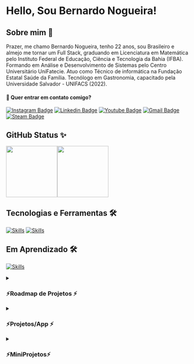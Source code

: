 # Hello, Sou Bernardo Nogueira!

## Sobre mim 👋

Prazer, me chamo Bernardo Nogueira, tenho 22 anos, sou Brasileiro e almejo me tornar um Full Stack, graduando em Licenciatura em Matemática pelo Instituto Federal de Educação, Ciência e Tecnologia da Bahia (IFBA). Formando em Análise e Desenvolvimento de Sistemas pelo Centro Universitário UniFatecie. Atuo como Técnico de informática na Fundação Estatal Saúde da Família. Tecnólogo em Gastronomia, capacitado pela Universidade Salvador - UNIFACS (2022).

#### 📣 Quer entrar em contato comigo?

[![Instagram Badge](https://img.shields.io/badge/Instagram-E4405F?style=for-the-badge&logo=instagram&logoColor=white)](https://www.instagram.com/bernardo.nogueira8/)
[![Linkedin Badge](https://img.shields.io/badge/LinkedIn-0077B5?style=for-the-badge&logo=linkedin&logoColor=white)](https://www.linkedin.com/in/bernardo-nogueira8/)
[![Youtube Badge](https://img.shields.io/badge/YouTube-FF0000?style=for-the-badge&logo=youtube&logoColor=white)](https://www.youtube.com/channel/UCqcrZPdAU0NOdqJu4OAyt9A)
[![Gmail Badge](https://img.shields.io/badge/Gmail-D14836?style=for-the-badge&logo=gmail&logoColor=white)](mailto:samuraiflamesf@gmail.com)
[![Steam Badge](https://img.shields.io/badge/Steam-000000?style=for-the-badge&logo=steam&logoColor=white)](https://steamcommunity.com/id/SamuraiFlameSF)

## GitHub Status ✨
<img height="140px" src="https://github-readme-stats.vercel.app/api/top-langs/?username=samuraiflamesf&hide=html&hide_title=true&hide_border=true&layout=compact&langs_count=5" /><img height="140px" src="https://github-readme-stats.vercel.app/api/wakatime?username=samuraiflamesf" />

## Tecnologias e Ferramentas 🛠️
[![Skills](https://skillicons.dev/icons?i=vscode,html,css,js,bootstrap,python&theme=dark)](https://skillicons.dev)
[![Skills](https://skillicons.dev/icons?i=latex&theme=light)](https://skillicons.dev)

## Em Aprendizado 🛠️
[![Skills](https://skillicons.dev/icons?i=r,php,mysql,tailwind,laravel&theme=light)](https://skillicons.dev)

<details>
    <summary>
        <h3>
            ⚡Roadmap de Projetos ⚡
        </h3>
    </summary> 
    
- [ ] FlameSupport
- [ ] InControl
- [ ] Portfolio
- [ ] WorkTimerLofi
- [ ] FlameFinance
    
</details>
<details>
    <summary>
        <h3>
            ⚡Projetos/App ⚡
        </h3>
    </summary>  
    
| Nome do Projetos | Link/Utilização | Tecnologias usadas | Andamento do Projeto |
| ------------------- | ------------------- | ------------------- | ------------------- |
| <a href="https://github.com/Samuraiflamesf/FlameFinance">FlameFinance</a> | <a href="">WEB</a> |  Laravel.10/TailwindCss | Andamento | 
| <a href="https://github.com/Samuraiflamesf/WorkTimerLofi">WorkTimerLofi</a> | <a href="">WEB</a> |  Laravel.10/TailwindCss | Andamento | 
| <a href="https://github.com/Samuraiflamesf/Portfolio">Portfolio</a> | <a href="">WEB</a> |  Laravel.10/TailwindCss | Andamento | 
| <a href="https://github.com/Samuraiflamesf/InControl">InControl</a> | <a href="">WEB</a> |  Laravel.10/TailwindCss | Andamento | 
| <a href="https://github.com/Samuraiflamesf/FlameSupport">FlameSupport</a> | <a href="">WEB</a> |  Laravel.10/TailwindCss | Andamento | 
| <a href="https://github.com/Samuraiflamesf/Social-Media-Dashboard">Social Media Dashboard</a> | <a href="https://socialmediauserbernardonogueira8.netlify.app/">WEB</a> | HTML/CSS/JS/BootStrap/API | Funcionando | 
| <a href="https://github.com/Samuraiflamesf/DescobrirNumero_JS">Descobrir o número de 1 a 100 🎲</a> | <a href="https://descobrirnumerojs.netlify.app/">WEB</a> | HTML/CSS/JS/BootStrap| Funcionando | 
| <a href="https://github.com/Samuraiflamesf/BateriaEletronica_Js">Bateria Eletronica 🎼</a> | <a href="https://bateriaeletronicajs.netlify.app/">WEB</a> | HTML/CSS/JS/BootStrap| Funcionando | 
| <a href="https://github.com/Samuraiflamesf/Meu_Linktree">Meu Linktree</a> | <a href="https://bernardonogueira8.netlify.app/">WEB</a>| HTML/CSS/JS/BootStrap| Funcionando | 
| <a href="https://github.com/Samuraiflamesf/systemCar">SystemCar</a> | <a href="https://systemcar.netlify.app/">WEB</a> |HTML/CSS/JS/BootStrap| Funcionando | 
| <a href="https://github.com/Samuraiflamesf/Redme-NewProject">Readme-NewProject</a> | GitHub | Markdown | Templete | 
| <a href="https://github.com/Samuraiflamesf/painelPassword_PHP">Painel de Senha</a> | Rodar Local | HTML/CSS/JS/PHP | Descontinuado | 
| <a href="https://github.com/Samuraiflamesf/zetBot_Js_Ts">ChatBot com Machine Learning</a> | Automação | Js/Ts/NodeJs | Descontinuado |
| <a href="https://github.com/Samuraiflamesf/CookieClicker_pySelenium">Cookie Clicker</a> | Automação | Python/Selenium | Funcionando (15/05/2022) |
    
</details>
<details>
<summary>
        <h3>
            ⚡MiniProjetos⚡
        </h3>
</summary> 
    
| Nome do Projetos | Link da Aplicação  | Tecnologias usadas | Foco do Treino | Hospedagem | 
| ------------------- | ------------------- | ------------------- | ------------------- | ------------------- |
| <a href="https://github.com/Samuraiflamesf/BuscandoCEP_Ajax">BuscandoCEP_Ajax</a> | <a href="https://buscandocepajax.netlify.app/">Buscar CEP Ajax</a> | Bootstrap 5 / JS | Bootstrap 5 / JS | Netlify |
| <a href="https://github.com/Samuraiflamesf/LoginAdmin-FlameBox">LoginAdmin-FlameBox </a> | <a href="https://loginadminflamebox.netlify.app">Área de Login</a> | Bootstrap 5 / JS | Bootstrap 5 / JS | Netlify |
| <a href="https://github.com/Samuraiflamesf/Page_Cadastro01">Pagina de Cadastro - FlameBox </a> | <a href="https://singinpageflamebox.netlify.app/">Área de Cadastro</a> | Bootstrap 5 | Bootstrap 5 | Netlify |
| <a href="https://github.com/Samuraiflamesf/LadingPage03-Starbucks">Landing Page - Starbucks </a> | <a href="https://starbucksflamebox.netlify.app/">Starbucks</a> |HTML/CSS/JS | HTML/CSS | Netlify |
| <a href="https://github.com/Samuraiflamesf/Clone_Linktree">Clone Linktree</a>  | <a href="https://bernardonogueira8.netlify.app/">Linktree</a> |HTML/CSS/JS | HTML/CSS | Netlify |
| <a href="https://github.com/Samuraiflamesf/Lading_Page02">Landing Page - MediCenter</a> | <a href="https://medicenterflamebox.netlify.app/">MediCenter</a> |HTML/CSS/JS | HTML/CSS | Netlify |
| <a href="https://github.com/Samuraiflamesf/Page_Login01">PageLogin - FlameBox</a> | <a href="https://loginpageflamebox.netlify.app/">Área de Login</a> |HTML/CSS/JS | HTML/CSS | Netlify |
| <a href="https://github.com/Samuraiflamesf/Calculadora_HTML_Css_Js">Calculadora em JS</a> | <a href="https://calculadoraflamebox.netlify.app/">Calculadora</a>  | HTML/CSS/JS | JavaScript | Netlify |
| <a href="https://github.com/Samuraiflamesf/Landing_page">LandingPage - FlameBox</a> | <a href="https://landingpageflamebox.netlify.app/">Landing Page</a> | HTML/CSS/JS | HTML/CSS | Netlify |
| <a href="https://github.com/Samuraiflamesf/Pokedex_MapaWeek">Pokedex em Cards</a> | <a href="https://flameboxpokedex.netlify.app/">Pokedex</a> | HTML/CSS/JS | HTML/CSS/JS | Netlify | 
    
</details>
